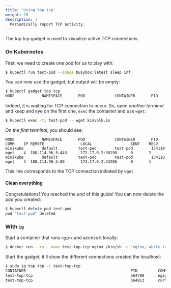 ```yaml
---
title: 'Using top tcp'
weight: 20
description: >
  Periodically report TCP activity.
---
```


The top tcp gadget is used to visualize active TCP connections.

### On Kubernetes

First, we need to create one pod for us to play with:

```bash
$ kubectl run test-pod --image busybox:latest sleep inf
```

You can now use the gadget, but output will be empty:

```bash
$ kubectl gadget top tcp
NODE            NAMESPACE       POD             CONTAINER       PID     COMM    IP REMOTE                LOCAL                 SENT    RECV
```

Indeed, it is waiting for TCP connection to occur.
So, open *another terminal* and keep and eye on the first one, `exec` the container and use `wget`:

```bash
$ kubectl exec -ti test-pod -- wget kinvolk.io
```

On *the first terminal*, you should see:

```
NODE            NAMESPACE       POD             CONTAINER       PID     COMM    IP REMOTE                LOCAL                 SENT    RECV
minikube        default         test-pod        test-pod        134110  wget    4  188.114.96.3:443      172.17.0.2:38190      0       2
minikube        default         test-pod        test-pod        134110  wget    4  188.114.96.3:80       172.17.0.2:33286      0       1
```

This line corresponds to the TCP connection initiated by `wget`.

#### Clean everything

Congratulations! You reached the end of this guide!
You can now delete the pod you created:

```bash
$ kubectl delete pod test-pod
pod "test-pod" deleted
```

### With `ig`

Start a container that runs `nginx` and access it locally:

```bash
$ docker run --rm --name test-top-tcp nginx /bin/sh -c 'nginx; while true; do curl localhost; sleep 1; done'
```

Start the gadget, it'll show the different connections created the localhost:

```bash
$ sudo ig top tcp -c test-top-tcp
CONTAINER                                              PID         COMM             IP LOCAL                 REMOTE                SENT                 RECV
test-top-tcp                                           564780      nginx            4  127.0.0.1:80          127.0.0.1:35904       238B                 73B
test-top-tcp                                           564813      curl             4  127.0.0.1:35904       127.0.0.1:80          73B                  853B
```
